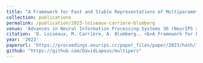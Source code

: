 ```yaml
---
title: "A Framework for Fast and Stable Representations of Multiparameter Persistent Homology Decompositions"
collection: publications
permalink: /publication/2023-loiseaux-carriere-blumberg
venue: 'Advances in Neural Information Processing Systems 36 (NeurIPS 2023)'
citation: 'D. Loiseaux, M. Carrière, A. Blumberg.. <b>A Framework for Fast and Stable Representations of Multiparameter Persistent Homology Decompositions</b>, <i>Advances in Neural Information Processing Systems 36 (NeurIPS)</i>, 2023'
year: '2023'
paperurl: 'https://proceedings.neurips.cc/paper_files/paper/2023/hash/702b67152ec4435795f681865b67999c-Abstract-Conference.html'
github: "https://github.com/DavidLapous/multipers"
---
```

